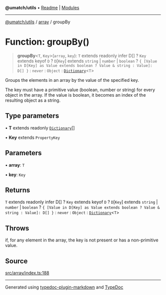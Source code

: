 **@umatch/utils** • [Readme](../../index.md) \| [Modules](../../modules.md)

***

[@umatch/utils](../../modules.md) / [array](../index.md) / groupBy

# Function: groupBy()

> **groupBy**\<`T`, `Key`\>(`array`, `key`): `T` extends readonly infer D[] ? `Key` extends keyof `D` ? `D`\[`Key`\] extends `string` \| `number` \| `boolean` ? `{ [Value in D[Key] as Value extends boolean ? Value & string : Value]: D[] }` : `never` : `Object` : [`Dictionary`](../../index/type-aliases/Dictionary.md)\<`T`\>

Groups the elements in an array by the value of the specified key.

The key must have a primitive value (boolean, number or string)
for every object in the array. If the value is boolean, it becomes
an index of the resulting object as a string.

## Type parameters

• **T** extends readonly [`Dictionary`](../../index/type-aliases/Dictionary.md)[]

• **Key** extends `PropertyKey`

## Parameters

• **array**: `T`

• **key**: `Key`

## Returns

`T` extends readonly infer D[] ? `Key` extends keyof `D` ? `D`\[`Key`\] extends `string` \| `number` \| `boolean` ? `{ [Value in D[Key] as Value extends boolean ? Value & string : Value]: D[] }` : `never` : `Object` : [`Dictionary`](../../index/type-aliases/Dictionary.md)\<`T`\>

## Throws

if, for any element in the array, the key is not present or has a non-primitive value.

## Source

[src/array/index.ts:188](https://github.com/umatch-oficial/utils/blob/ed8915b/src/array/index.ts#L188)

***

Generated using [typedoc-plugin-markdown](https://www.npmjs.com/package/typedoc-plugin-markdown) and [TypeDoc](https://typedoc.org/)
